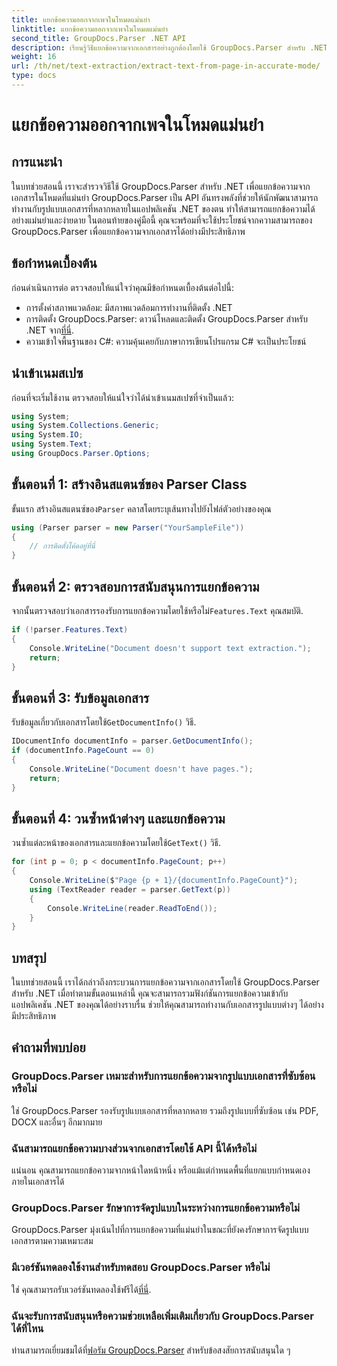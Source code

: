 ```yaml
---
title: แยกข้อความออกจากเพจในโหมดแม่นยำ
linktitle: แยกข้อความออกจากเพจในโหมดแม่นยำ
second_title: GroupDocs.Parser .NET API
description: เรียนรู้วิธีแยกข้อความจากเอกสารอย่างถูกต้องโดยใช้ GroupDocs.Parser สำหรับ .NET ในบทช่วยสอนที่ครอบคลุมนี้
weight: 16
url: /th/net/text-extraction/extract-text-from-page-in-accurate-mode/
type: docs
---
```

# แยกข้อความออกจากเพจในโหมดแม่นยำ

## การแนะนำ
ในบทช่วยสอนนี้ เราจะสำรวจวิธีใช้ GroupDocs.Parser สำหรับ .NET เพื่อแยกข้อความจากเอกสารในโหมดที่แม่นยำ GroupDocs.Parser เป็น API อันทรงพลังที่ช่วยให้นักพัฒนาสามารถทำงานกับรูปแบบเอกสารที่หลากหลายในแอปพลิเคชัน .NET ของตน ทำให้สามารถแยกข้อความได้อย่างแม่นยำและง่ายดาย ในตอนท้ายของคู่มือนี้ คุณจะพร้อมที่จะใช้ประโยชน์จากความสามารถของ GroupDocs.Parser เพื่อแยกข้อความจากเอกสารได้อย่างมีประสิทธิภาพ
## ข้อกำหนดเบื้องต้น
ก่อนดำเนินการต่อ ตรวจสอบให้แน่ใจว่าคุณมีข้อกำหนดเบื้องต้นต่อไปนี้:
- การตั้งค่าสภาพแวดล้อม: มีสภาพแวดล้อมการทำงานที่ติดตั้ง .NET
-  การติดตั้ง GroupDocs.Parser: ดาวน์โหลดและติดตั้ง GroupDocs.Parser สำหรับ .NET จาก[ที่นี่](https://releases.groupdocs.com/parser/net/).
- ความเข้าใจพื้นฐานของ C#: ความคุ้นเคยกับภาษาการเขียนโปรแกรม C# จะเป็นประโยชน์
## นำเข้าเนมสเปซ
ก่อนที่จะเริ่มใช้งาน ตรวจสอบให้แน่ใจว่าได้นำเข้าเนมสเปซที่จำเป็นแล้ว:
```csharp
using System;
using System.Collections.Generic;
using System.IO;
using System.Text;
using GroupDocs.Parser.Options;
```
## ขั้นตอนที่ 1: สร้างอินสแตนซ์ของ Parser Class
 ขั้นแรก สร้างอินสแตนซ์ของ`Parser` คลาสโดยระบุเส้นทางไปยังไฟล์ตัวอย่างของคุณ
```csharp
using (Parser parser = new Parser("YourSampleFile"))
{
    // การติดตั้งโค้ดอยู่ที่นี่
}
```
## ขั้นตอนที่ 2: ตรวจสอบการสนับสนุนการแยกข้อความ
 จากนั้นตรวจสอบว่าเอกสารรองรับการแยกข้อความโดยใช้หรือไม่`Features.Text` คุณสมบัติ.
```csharp
if (!parser.Features.Text)
{
    Console.WriteLine("Document doesn't support text extraction.");
    return;
}
```
## ขั้นตอนที่ 3: รับข้อมูลเอกสาร
 รับข้อมูลเกี่ยวกับเอกสารโดยใช้`GetDocumentInfo()` วิธี.
```csharp
IDocumentInfo documentInfo = parser.GetDocumentInfo();
if (documentInfo.PageCount == 0)
{
    Console.WriteLine("Document doesn't have pages.");
    return;
}
```
## ขั้นตอนที่ 4: วนซ้ำหน้าต่างๆ และแยกข้อความ
 วนซ้ำแต่ละหน้าของเอกสารและแยกข้อความโดยใช้`GetText()` วิธี.
```csharp
for (int p = 0; p < documentInfo.PageCount; p++)
{
    Console.WriteLine($"Page {p + 1}/{documentInfo.PageCount}");
    using (TextReader reader = parser.GetText(p))
    {
        Console.WriteLine(reader.ReadToEnd());
    }
}
```
## บทสรุป
ในบทช่วยสอนนี้ เราได้กล่าวถึงกระบวนการแยกข้อความจากเอกสารโดยใช้ GroupDocs.Parser สำหรับ .NET เมื่อทำตามขั้นตอนเหล่านี้ คุณจะสามารถรวมฟังก์ชันการแยกข้อความเข้ากับแอปพลิเคชัน .NET ของคุณได้อย่างราบรื่น ช่วยให้คุณสามารถทำงานกับเอกสารรูปแบบต่างๆ ได้อย่างมีประสิทธิภาพ

## คำถามที่พบบ่อย
### GroupDocs.Parser เหมาะสำหรับการแยกข้อความจากรูปแบบเอกสารที่ซับซ้อนหรือไม่
ใช่ GroupDocs.Parser รองรับรูปแบบเอกสารที่หลากหลาย รวมถึงรูปแบบที่ซับซ้อน เช่น PDF, DOCX และอื่นๆ อีกมากมาย
### ฉันสามารถแยกข้อความบางส่วนจากเอกสารโดยใช้ API นี้ได้หรือไม่
แน่นอน คุณสามารถแยกข้อความจากหน้าใดหน้าหนึ่ง หรือแม้แต่กำหนดพื้นที่แยกแบบกำหนดเองภายในเอกสารได้
### GroupDocs.Parser รักษาการจัดรูปแบบในระหว่างการแยกข้อความหรือไม่
GroupDocs.Parser มุ่งเน้นไปที่การแยกข้อความที่แม่นยำในขณะที่ยังคงรักษาการจัดรูปแบบเอกสารตามความเหมาะสม
### มีเวอร์ชันทดลองใช้งานสำหรับทดสอบ GroupDocs.Parser หรือไม่
 ใช่ คุณสามารถรับเวอร์ชันทดลองใช้ฟรีได้[ที่นี่](https://releases.groupdocs.com/).
### ฉันจะรับการสนับสนุนหรือความช่วยเหลือเพิ่มเติมเกี่ยวกับ GroupDocs.Parser ได้ที่ไหน
 ท่านสามารถเยี่ยมชมได้ที่[ฟอรัม GroupDocs.Parser](https://forum.groupdocs.com/c/parser/17) สำหรับข้อสงสัยการสนับสนุนใด ๆ